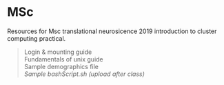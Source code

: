 # MSc

Resources for Msc translational neurosicence 2019 introduction to cluster computing practical. 
> Login & mounting guide  
> Fundamentals of unix guide  
> Sample demographics file  
> *Sample bashScript.sh (upload after class)*  

